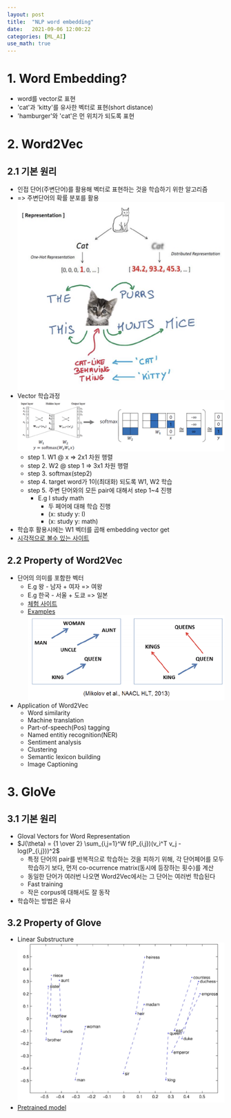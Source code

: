 ```yaml
---
layout: post
title:  "NLP word embedding"
date:   2021-09-06 12:00:22
categories: [ML_AI]
use_math: true
---
```


# 1. Word Embedding?
* word를 vector로 표현
* 'cat'과 'kitty'를 유사한 벡터로 표현(short distance)
* 'hamburger'와 'cat'은 먼 위치가 되도록 표현

# 2. Word2Vec
## 2.1 기본 원리
* 인접 단어(주변단어)를 활용해 벡터로 표현하는 것을 학습하기 위한 알고리즘
* => 주변단어의 확률 분포를 활용  
![](/assets/image/ustagelv2/w5_nw_1.png)
* Vector 학습과정  
	![](/assets/image/ustagelv2/w5_nw_2.png)
	* step 1. W1 @ x => 2x1 차원 행렬
	* step 2. W2 @ step 1 => 3x1 차원 행렬
	* step 3. softmax(step2)
	* step 4. target word가 1이(최대화) 되도록 W1, W2 학습
	* step 5. 주변 단어와의 모든 pair에 대해서 step 1~4 진행
		* E.g I study math
			* 두 페어에 대해 학습 진행
			* (x: study y: I)
			* (x: study y: math)
* 학습후 활용시에는 W1 벡터를 곱해 embedding vector get
* [시각적으로 볼수 있는 사이트](https://ronxin.github.io/wevi/)

## 2.2 Property of Word2Vec
* 단어의 의미를 포함한 벡터
	* E.g 왕 - 남자 + 여자 => 여왕
	* E.g 한국 - 서울 + 도쿄 => 일본	
	* [체험 사이트](https://word2vec.kr/search/)  
	* [Examples](https://github.com/dhammack/Word2VecExample)  
	![](/assets/image/ustagelv2/w5_nw_3.png)
* Application of Word2Vec
	* Word similarity
	* Machine translation
	* Part-of-speech(Pos) tagging
	* Named entitiy recognition(NER)
	* Sentiment analysis
	* Clustering
	* Semantic lexicon building
	* Image Captioning
	
# 3. GloVe
## 3.1 기본 원리
* Gloval Vectors for Word Representation
* $J(\theta) = {1 \over 2} \sum_{i,j=1}^W f(P_{i,j})(v_i^T v_j - log(P_{i,j}))^2$
	* 특정 단어의 pair를 반복적으로 학습하는 것을 피하기 위해, 각 단어페어를 모두 학습하기 보다, 먼저 co-ocurrence matrix(동시에 등장하는 횟수)를 계산
	* 동일한 단어가 여러번 나오면 Word2Vec에서는 그 단어는 여러번 학습된다
	* Fast training
	* 작은 corpus에 대해서도 잘 동작
* 학습하는 방법은 유사

## 3.2 Property of Glove
* Linear Substructure  
![](/assets/image/ustagelv2/w5_nw_4.png)
* [Pretrained model](https://nlp.stanford.edu/projects/glove/)



